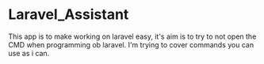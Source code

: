 # Laravel_Assistant
This app is to make working on laravel easy, it's aim is to try to not open the CMD when programming ob laravel. I'm trying to cover commands you can use as i can.

